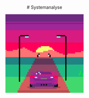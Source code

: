 
<p align="center">
  # Systemanalyse
</p>

<p align="center">
  <img src="./Assets/coolesGif.gif" width="250">
</p>

